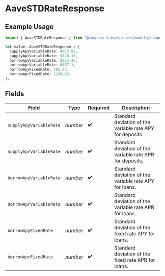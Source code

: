 # AaveSTDRateResponse

## Example Usage

```typescript
import { AaveSTDRateResponse } from "@compass-labs/api-sdk/models/components";

let value: AaveSTDRateResponse = {
  supplyApyVariableRate: 4033.88,
  supplyAprVariableRate: 9826.18,
  borrowApyVariableRate: 9255.45,
  borrowAprVariableRate: 6487.1,
  borrowApyFixedRate: 585.35,
  borrowAprFixedRate: 1220.65,
};
```

## Fields

| Field                                                     | Type                                                      | Required                                                  | Description                                               |
| --------------------------------------------------------- | --------------------------------------------------------- | --------------------------------------------------------- | --------------------------------------------------------- |
| `supplyApyVariableRate`                                   | *number*                                                  | :heavy_check_mark:                                        | Standard deviation of the variable rate APY for deposits. |
| `supplyAprVariableRate`                                   | *number*                                                  | :heavy_check_mark:                                        | Standard deviation of the variable rate APR for deposits. |
| `borrowApyVariableRate`                                   | *number*                                                  | :heavy_check_mark:                                        | Standard deviation of the variable rate APY for loans.    |
| `borrowAprVariableRate`                                   | *number*                                                  | :heavy_check_mark:                                        | Standard deviation of the variable rate APR for loans.    |
| `borrowApyFixedRate`                                      | *number*                                                  | :heavy_check_mark:                                        | Standard deviation of the fixed rate APY for loans.       |
| `borrowAprFixedRate`                                      | *number*                                                  | :heavy_check_mark:                                        | Standard deviation of the fixed rate APR for loans.       |